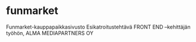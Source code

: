 # funmarket
Funmarket-kauppapaikkasivusto
Esikatroitustehtävä FRONT END –kehittäjän työhön, 
ALMA MEDIAPARTNERS OY
